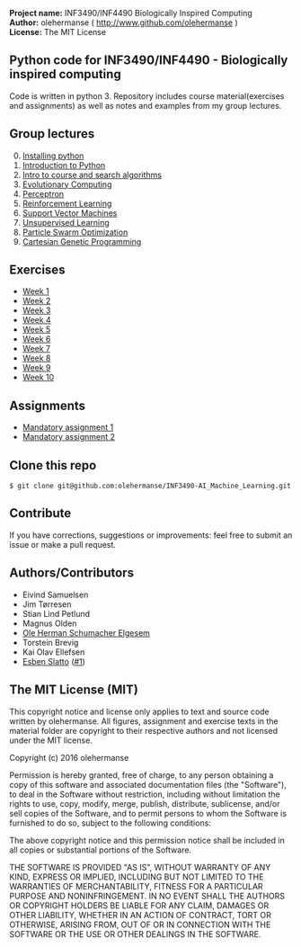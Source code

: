 **Project name:** INF3490/INF4490 Biologically Inspired Computing<br>
**Author:** olehermanse ( http://www.github.com/olehermanse )<br>
**License:** The MIT License<br>

## Python code for INF3490/INF4490 - Biologically inspired computing
Code is written in python 3.
Repository includes course material(exercises and assignments) as well as notes and examples from my group lectures.

## Group lectures
<ol start="0">
  <li><a href="./00_setup">Installing python</a><br></li>
  <li><a href="./01_intro">Introduction to Python</a><br></li>
  <li><a href="./02_search">Intro to course and search algorithms</a></li>
  <li><a href="./03_evolution">Evolutionary Computing</a></li>
  <li><a href="./04_mlp">Perceptron</a></li>
  <li><a href="./05_reinforce">Reinforcement Learning</a></li>
  <li><a href="./06_svm">Support Vector Machines</a></li>
  <li><a href="./07_unsupervised">Unsupervised Learning</a></li>
  <li><a href="./08_swarm">Particle Swarm Optimization</a></li>
  <li><a href="./09_cartesian">Cartesian Genetic Programming</a></li>
</ol>

## Exercises
* [Week 1](./material/week1)
* [Week 2](./material/week2)
* [Week 3](./material/week3)
* [Week 4](./material/week4)
* [Week 5](./material/week5)
* [Week 6](./material/week6)
* [Week 7](./material/week7)
* [Week 8](./material/week8)
* [Week 9](./material/week9)
* [Week 10](./material/week10)

## Assignments
* [Mandatory assignment 1](./material/assignment1)
* [Mandatory assignment 2](./material/assignment2)

## Clone this repo
```
$ git clone git@github.com:olehermanse/INF3490-AI_Machine_Learning.git
```

## Contribute
If you have corrections, suggestions or improvements: feel free to submit an
issue or make a pull request.

## Authors/Contributors
* Eivind Samuelsen
* Jim Tørresen
* Stian Lind Petlund
* Magnus Olden
* [Ole Herman Schumacher Elgesem](https://github.com/olehermanse)
* Torstein Brevig
* Kai Olav Ellefsen
* [Esben Slatto](https://github.com/esb1) ([#1](https://github.com/olehermanse/INF3490-AI_Machine_Learning/issues/1))

## The MIT License (MIT)

This copyright notice and license only applies to text and source code
written by olehermanse. All figures, assignment and exercise texts in the
material folder are copyright to their respective authors and not licensed
under the MIT license.

Copyright (c) 2016 olehermanse<br>

Permission is hereby granted, free of charge, to any person obtaining a copy
of this software and associated documentation files (the "Software"), to deal
in the Software without restriction, including without limitation the rights
to use, copy, modify, merge, publish, distribute, sublicense, and/or sell
copies of the Software, and to permit persons to whom the Software is
furnished to do so, subject to the following conditions:<br>

The above copyright notice and this permission notice shall be included in
all copies or substantial portions of the Software.<br>

THE SOFTWARE IS PROVIDED "AS IS", WITHOUT WARRANTY OF ANY KIND, EXPRESS OR
IMPLIED, INCLUDING BUT NOT LIMITED TO THE WARRANTIES OF MERCHANTABILITY,
FITNESS FOR A PARTICULAR PURPOSE AND NONINFRINGEMENT. IN NO EVENT SHALL THE
AUTHORS OR COPYRIGHT HOLDERS BE LIABLE FOR ANY CLAIM, DAMAGES OR OTHER
LIABILITY, WHETHER IN AN ACTION OF CONTRACT, TORT OR OTHERWISE, ARISING FROM,
OUT OF OR IN CONNECTION WITH THE SOFTWARE OR THE USE OR OTHER DEALINGS IN
THE SOFTWARE.<br>
<br>
